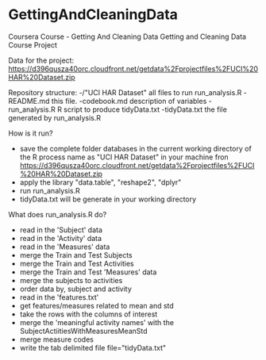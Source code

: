 # GettingAndCleaningData
Coursera Course - Getting And Cleaning Data
Getting and Cleaning Data Course Project

Data for the project:
https://d396qusza40orc.cloudfront.net/getdata%2Fprojectfiles%2FUCI%20HAR%20Dataset.zip

Repository structure:
-/"UCI HAR Dataset" all files to run run_analysis.R
-README.md this file.
-codebook.md description of variables
-run_analysis.R R script to produce tidyData.txt
-tidyData.txt the file generated by run_analysis.R

How is it run?
- save the complete folder databases in the current working directory of the R process name as "UCI HAR Dataset" in your machine fron https://d396qusza40orc.cloudfront.net/getdata%2Fprojectfiles%2FUCI%20HAR%20Dataset.zip
- apply the library "data.table", "reshape2", "dplyr"
- run run_analysis.R
- tidyData.txt will be generate in your working directory

What does run_analysis.R do?
- read in the 'Subject' data
- read in the 'Activity' data
- read in the 'Measures' data
- merge the Train and Test Subjects
- merge the Train and Test Activities
- merge the Train and Test 'Measures' data
- merge the subjects to activities
- order data by, subject and activity
- read in the 'features.txt'
- get features/measures related to mean and std
- take the rows with the columns of interest 
- merge the 'meaningful activity names' with the SubjectActiitiesWithMeasuresMeanStd
- merge measure codes
- write the tab delimited file file="tidyData.txt"
